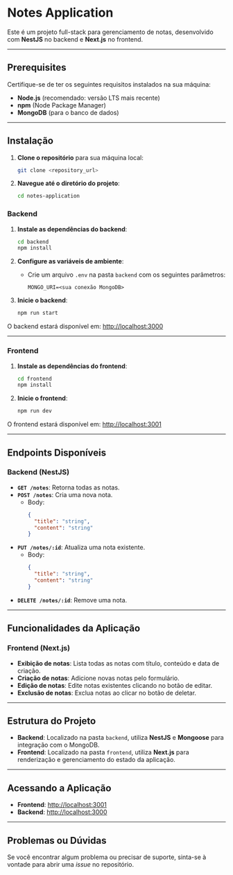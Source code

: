 # Notes Application

Este é um projeto full-stack para gerenciamento de notas, desenvolvido com **NestJS** no backend e **Next.js** no frontend.

---

## Prerequisites

Certifique-se de ter os seguintes requisitos instalados na sua máquina:
- **Node.js** (recomendado: versão LTS mais recente)
- **npm** (Node Package Manager)
- **MongoDB** (para o banco de dados)

---

## Instalação

1. **Clone o repositório** para sua máquina local:
    ```sh
    git clone <repository_url>
    ```

2. **Navegue até o diretório do projeto**:
    ```sh
    cd notes-application
    ```

### Backend

1. **Instale as dependências do backend**:
    ```sh
    cd backend
    npm install
    ```

2. **Configure as variáveis de ambiente**:
    - Crie um arquivo `.env` na pasta `backend` com os seguintes parâmetros:
      ```
      MONGO_URI=<sua conexão MongoDB>
      ```

3. **Inicie o backend**:
    ```sh
    npm run start
    ```

O backend estará disponível em: [http://localhost:3000](http://localhost:3000)

---

### Frontend

1. **Instale as dependências do frontend**:
    ```sh
    cd frontend
    npm install
    ```

2. **Inicie o frontend**:
    ```sh
    npm run dev
    ```

O frontend estará disponível em: [http://localhost:3001](http://localhost:3001)

---

## Endpoints Disponíveis

### Backend (NestJS)
- **`GET /notes`**: Retorna todas as notas.
- **`POST /notes`**: Cria uma nova nota.
  - Body:
    ```json
    {
      "title": "string",
      "content": "string"
    }
    ```
- **`PUT /notes/:id`**: Atualiza uma nota existente.
  - Body:
    ```json
    {
      "title": "string",
      "content": "string"
    }
    ```
- **`DELETE /notes/:id`**: Remove uma nota.

---

## Funcionalidades da Aplicação

### Frontend (Next.js)
- **Exibição de notas**: Lista todas as notas com título, conteúdo e data de criação.
- **Criação de notas**: Adicione novas notas pelo formulário.
- **Edição de notas**: Edite notas existentes clicando no botão de editar.
- **Exclusão de notas**: Exclua notas ao clicar no botão de deletar.

---

## Estrutura do Projeto

- **Backend**: Localizado na pasta `backend`, utiliza **NestJS** e **Mongoose** para integração com o MongoDB.
- **Frontend**: Localizado na pasta `frontend`, utiliza **Next.js** para renderização e gerenciamento do estado da aplicação.

---

## Acessando a Aplicação

- **Frontend**: [http://localhost:3001](http://localhost:3001)  
- **Backend**: [http://localhost:3000](http://localhost:3000)  

---

## Problemas ou Dúvidas

Se você encontrar algum problema ou precisar de suporte, sinta-se à vontade para abrir uma _issue_ no repositório.
